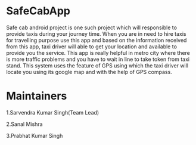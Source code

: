 # SafeCabApp

Safe cab android project is one such project which will responsible to provide taxis during your journey time. When you are in need to hire taxis for travelling purpose use this app and based on the information received from this app, taxi driver will able to get your location and available to provide you the service. This app is really helpful in metro city where there is more traffic problems and you have to wait in line to take token from taxi stand. This system uses the feature of GPS using which the taxi driver will locate you using its google map and with the help of GPS compass.
 
# Maintainers

1.Sarvendra Kumar Singh(Team Lead)

2.Sanal Mishra

3.Prabhat Kumar Singh 
